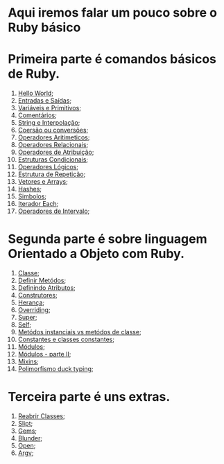 # Aqui iremos falar um pouco sobre o Ruby básico

# Primeira parte é comandos básicos de Ruby.

1. [Hello World](https://github.com/brunobatista25/best_archer/blob/master/tests/Ruby/RubyBasico/01-hello_world.md);
2. [Entradas e Saídas](https://github.com/brunobatista25/best_archer/blob/master/tests/Ruby/RubyBasico/02-entrada_e_saida.md);
3. [Variáveis e Primitivos](https://github.com/brunobatista25/best_archer/blob/master/tests/Ruby/RubyBasico/03-variaveis_e_primitivos.md);
4. [Comentários](https://github.com/brunobatista25/best_archer/blob/master/tests/Ruby/RubyBasico/04-comentarios.md);
5. [String e Interpolação](https://github.com/brunobatista25/best_archer/blob/master/tests/Ruby/RubyBasico/05-string_e_interpolacao.md);
6. [Coersão ou conversões](https://github.com/brunobatista25/best_archer/blob/master/tests/Ruby/RubyBasico/06-coercao.md);
7. [Operadores Aritimeticos](https://github.com/brunobatista25/best_archer/blob/master/tests/Ruby/RubyBasico/07-operadores_aritimeticos.md);
8. [Operadores Relacionais](https://github.com/brunobatista25/best_archer/blob/master/tests/Ruby/RubyBasico/08-operadores_relacionais.md);
9. [Operadores de Atribuição](https://github.com/brunobatista25/best_archer/blob/master/tests/Ruby/RubyBasico/09-operador_de_atribuicao.md);
10. [Estruturas Condicionais](https://github.com/brunobatista25/best_archer/blob/master/tests/Ruby/RubyBasico/10-estruturas_condicionais.md);
11. [Operadores Lógicos](https://github.com/brunobatista25/best_archer/blob/master/tests/Ruby/RubyBasico/11-operadores_logicos.md);
12. [Estrutura de Repetição](https://github.com/brunobatista25/best_archer/blob/master/tests/Ruby/RubyBasico/12-estrutura_de_repeticao.md);
13. [Vetores e Arrays](https://github.com/brunobatista25/best_archer/blob/master/tests/Ruby/RubyBasico/13-vetores_e_arrays.md);
14. [Hashes](https://github.com/brunobatista25/best_archer/blob/master/tests/Ruby/RubyBasico/14-hashes.md);
15. [Simbolos](https://github.com/brunobatista25/best_archer/blob/master/tests/Ruby/RubyBasico/15-simbolos.md);
16. [Iterador Each](https://github.com/brunobatista25/best_archer/blob/master/tests/Ruby/RubyBasico/16-iterador_each.md);
17. [Operadores de Intervalo](https://github.com/brunobatista25/best_archer/blob/master/tests/Ruby/RubyBasico/17-operadores_de_intervalo.md);

# Segunda parte é sobre linguagem Orientado a Objeto com Ruby.

1. [Classe](https://github.com/brunobatista25/best_archer/blob/master/tests/Ruby/RubyOrientadoObjeto/01-classe.md);
2. [Definir Metódos](https://github.com/brunobatista25/best_archer/blob/master/tests/Ruby/RubyOrientadoObjeto/02-metodos.md);
3. [Definindo Atributos](https://github.com/brunobatista25/best_archer/blob/master/tests/Ruby/RubyOrientadoObjeto/03-definindo_atributos.md);
4. [Construtores](https://github.com/brunobatista25/best_archer/blob/master/tests/Ruby/RubyOrientadoObjeto/04-initialize.md);
5. [Herança](https://github.com/brunobatista25/best_archer/blob/master/tests/Ruby/RubyOrientadoObjeto/05-herança.md);
6. [Overriding](https://github.com/brunobatista25/best_archer/blob/master/tests/Ruby/RubyOrientadoObjeto/aula6.md);
7. [Super](https://github.com/brunobatista25/best_archer/blob/master/tests/Ruby/RubyOrientadoObjeto/aula7.md);
8. [Self](https://github.com/brunobatista25/best_archer/blob/master/tests/Ruby/RubyOrientadoObjeto/aula8.md);
9. [Metódos instanciais vs metódos de classe](https://github.com/brunobatista25/best_archer/blob/master/tests/Ruby/RubyOrientadoObjeto/aula9.md);
10. [Constantes e classes constantes](https://github.com/brunobatista25/best_archer/blob/master/tests/Ruby/RubyOrientadoObjeto/aula10.md);
11. [Módulos](https://github.com/brunobatista25/best_archer/blob/master/tests/Ruby/RubyOrientadoObjeto/aula11.md);
12. [Módulos - parte II](https://github.com/brunobatista25/best_archer/blob/master/tests/Ruby/RubyOrientadoObjeto/aula12.md);
13. [Mixins](https://github.com/brunobatista25/best_archer/blob/master/tests/Ruby/RubyOrientadoObjeto/aula13.md);
14. [Polimorfismo duck typing](https://github.com/brunobatista25/best_archer/blob/master/tests/Ruby/RubyOrientadoObjeto/aula14.md);

# Terceira parte é uns extras. 

1. [Reabrir Classes](https://github.com/brunobatista25/best_archer/blob/master/tests/Ruby/Extras/aula1.md);
2. [Slipt](https://github.com/brunobatista25/best_archer/blob/master/tests/Ruby/Extras/aula2.md);
3. [Gems](https://github.com/brunobatista25/best_archer/blob/master/tests/Ruby/Extras/03-gems.md);
4. [Blunder](https://github.com/brunobatista25/best_archer/blob/master/tests/Ruby/Extras/aula4.md);
5. [Open](https://github.com/brunobatista25/best_archer/blob/master/tests/Ruby/Extras/aula5.md);
6. [Argv](https://github.com/brunobatista25/best_archer/blob/master/tests/Ruby/Extras/aula6.md);
